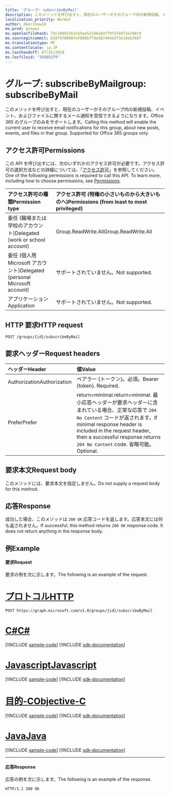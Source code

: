 ```yaml
---
title: 'グループ: subscribeByMail'
description: このメソッドを呼び出すと、現在のユーザーがそのグループ内の新規投稿、イベント、およびファイルに関するメール通知を受信できるようになります。Office 365 のグループのみをサポートします。
localization_priority: Normal
author: dkershaw10
ms.prod: groups
ms.openlocfilehash: 73c340832b3cb9ae52146a0af79f27e873a7ddc9
ms.sourcegitcommit: b18f978808fef800bff9e587464a5f3e18eb7687
ms.translationtype: MT
ms.contentlocale: ja-JP
ms.lasthandoff: 07/25/2019
ms.locfileid: "35885379"
---
```

# <a name="group-subscribebymail"></a><span data-ttu-id="c31e6-104">グループ: subscribeByMail</span><span class="sxs-lookup"><span data-stu-id="c31e6-104">group: subscribeByMail</span></span>
<span data-ttu-id="c31e6-p102">このメソッドを呼び出すと、現在のユーザーがそのグループ内の新規投稿、イベント、およびファイルに関するメール通知を受信できるようになります。Office 365 のグループのみをサポートします。</span><span class="sxs-lookup"><span data-stu-id="c31e6-p102">Calling this method will enable the current user to receive email notifications for this group, about new posts, events, and files in that group. Supported for Office 365 groups only.</span></span>

## <a name="permissions"></a><span data-ttu-id="c31e6-107">アクセス許可</span><span class="sxs-lookup"><span data-stu-id="c31e6-107">Permissions</span></span>
<span data-ttu-id="c31e6-p103">この API を呼び出すには、次のいずれかのアクセス許可が必要です。アクセス許可の選択方法などの詳細については、「[アクセス許可](/graph/permissions-reference)」を参照してください。</span><span class="sxs-lookup"><span data-stu-id="c31e6-p103">One of the following permissions is required to call this API. To learn more, including how to choose permissions, see [Permissions](/graph/permissions-reference).</span></span>

|<span data-ttu-id="c31e6-110">アクセス許可の種類</span><span class="sxs-lookup"><span data-stu-id="c31e6-110">Permission type</span></span>      | <span data-ttu-id="c31e6-111">アクセス許可 (特権の小さいものから大きいものへ)</span><span class="sxs-lookup"><span data-stu-id="c31e6-111">Permissions (from least to most privileged)</span></span>              |
|:--------------------|:---------------------------------------------------------|
|<span data-ttu-id="c31e6-112">委任 (職場または学校のアカウント)</span><span class="sxs-lookup"><span data-stu-id="c31e6-112">Delegated (work or school account)</span></span> | <span data-ttu-id="c31e6-113">Group.ReadWrite.All</span><span class="sxs-lookup"><span data-stu-id="c31e6-113">Group.ReadWrite.All</span></span>    |
|<span data-ttu-id="c31e6-114">委任 (個人用 Microsoft アカウント)</span><span class="sxs-lookup"><span data-stu-id="c31e6-114">Delegated (personal Microsoft account)</span></span> | <span data-ttu-id="c31e6-115">サポートされていません。</span><span class="sxs-lookup"><span data-stu-id="c31e6-115">Not supported.</span></span>    |
|<span data-ttu-id="c31e6-116">アプリケーション</span><span class="sxs-lookup"><span data-stu-id="c31e6-116">Application</span></span> | <span data-ttu-id="c31e6-117">サポートされていません。</span><span class="sxs-lookup"><span data-stu-id="c31e6-117">Not supported.</span></span> |

## <a name="http-request"></a><span data-ttu-id="c31e6-118">HTTP 要求</span><span class="sxs-lookup"><span data-stu-id="c31e6-118">HTTP request</span></span>
<!-- { "blockType": "ignored" } -->
```http
POST /groups/{id}/subscribeByMail
```
## <a name="request-headers"></a><span data-ttu-id="c31e6-119">要求ヘッダー</span><span class="sxs-lookup"><span data-stu-id="c31e6-119">Request headers</span></span>
| <span data-ttu-id="c31e6-120">ヘッダー</span><span class="sxs-lookup"><span data-stu-id="c31e6-120">Header</span></span>       | <span data-ttu-id="c31e6-121">値</span><span class="sxs-lookup"><span data-stu-id="c31e6-121">Value</span></span> |
|:---------------|:--------|
| <span data-ttu-id="c31e6-122">Authorization</span><span class="sxs-lookup"><span data-stu-id="c31e6-122">Authorization</span></span>  | <span data-ttu-id="c31e6-p104">ベアラー {トークン}。必須。</span><span class="sxs-lookup"><span data-stu-id="c31e6-p104">Bearer {token}. Required.</span></span>  |
| <span data-ttu-id="c31e6-125">Prefer</span><span class="sxs-lookup"><span data-stu-id="c31e6-125">Prefer</span></span> | <span data-ttu-id="c31e6-126">return=minimal.</span><span class="sxs-lookup"><span data-stu-id="c31e6-126">return=minimal.</span></span> <span data-ttu-id="c31e6-127">最小応答ヘッダーが要求ヘッダーに含まれている場合、正常な応答で `204 No Content` コードが返されます。</span><span class="sxs-lookup"><span data-stu-id="c31e6-127">If minimal response header is included in the request header, then a successful response returns `204 No Content` code.</span></span> <span data-ttu-id="c31e6-128">省略可能。</span><span class="sxs-lookup"><span data-stu-id="c31e6-128">Optional.</span></span>  | 

## <a name="request-body"></a><span data-ttu-id="c31e6-129">要求本文</span><span class="sxs-lookup"><span data-stu-id="c31e6-129">Request body</span></span>
<span data-ttu-id="c31e6-130">このメソッドには、要求本文を指定しません。</span><span class="sxs-lookup"><span data-stu-id="c31e6-130">Do not supply a request body for this method.</span></span>

## <a name="response"></a><span data-ttu-id="c31e6-131">応答</span><span class="sxs-lookup"><span data-stu-id="c31e6-131">Response</span></span>
<span data-ttu-id="c31e6-p106">成功した場合、このメソッドは `200 OK` 応答コードを返します。応答本文には何も返されません。</span><span class="sxs-lookup"><span data-stu-id="c31e6-p106">If successful, this method returns `200 OK` response code. It does not return anything in the response body.</span></span>

## <a name="example"></a><span data-ttu-id="c31e6-134">例</span><span class="sxs-lookup"><span data-stu-id="c31e6-134">Example</span></span>
#### <a name="request"></a><span data-ttu-id="c31e6-135">要求</span><span class="sxs-lookup"><span data-stu-id="c31e6-135">Request</span></span>
<span data-ttu-id="c31e6-136">要求の例を次に示します。</span><span class="sxs-lookup"><span data-stu-id="c31e6-136">The following is an example of the request.</span></span>

# <a name="httptabhttp"></a>[<span data-ttu-id="c31e6-137">プロトコル</span><span class="sxs-lookup"><span data-stu-id="c31e6-137">HTTP</span></span>](#tab/http)
<!-- {
  "blockType": "request",
  "name": "group_subscribebymail"
}-->
```http
POST https://graph.microsoft.com/v1.0/groups/{id}/subscribeByMail
```
# <a name="ctabcsharp"></a>[<span data-ttu-id="c31e6-138">C#</span><span class="sxs-lookup"><span data-stu-id="c31e6-138">C#</span></span>](#tab/csharp)
[!INCLUDE [sample-code](../includes/snippets/csharp/group-subscribebymail-csharp-snippets.md)]
[!INCLUDE [sdk-documentation](../includes/snippets/snippets-sdk-documentation-link.md)]

# <a name="javascripttabjavascript"></a>[<span data-ttu-id="c31e6-139">Javascript</span><span class="sxs-lookup"><span data-stu-id="c31e6-139">Javascript</span></span>](#tab/javascript)
[!INCLUDE [sample-code](../includes/snippets/javascript/group-subscribebymail-javascript-snippets.md)]
[!INCLUDE [sdk-documentation](../includes/snippets/snippets-sdk-documentation-link.md)]

# <a name="objective-ctabobjc"></a>[<span data-ttu-id="c31e6-140">目的-C</span><span class="sxs-lookup"><span data-stu-id="c31e6-140">Objective-C</span></span>](#tab/objc)
[!INCLUDE [sample-code](../includes/snippets/objc/group-subscribebymail-objc-snippets.md)]
[!INCLUDE [sdk-documentation](../includes/snippets/snippets-sdk-documentation-link.md)]

# <a name="javatabjava"></a>[<span data-ttu-id="c31e6-141">Java</span><span class="sxs-lookup"><span data-stu-id="c31e6-141">Java</span></span>](#tab/java)
[!INCLUDE [sample-code](../includes/snippets/java/group-subscribebymail-java-snippets.md)]
[!INCLUDE [sdk-documentation](../includes/snippets/snippets-sdk-documentation-link.md)]

---


#### <a name="response"></a><span data-ttu-id="c31e6-142">応答</span><span class="sxs-lookup"><span data-stu-id="c31e6-142">Response</span></span>
<span data-ttu-id="c31e6-143">応答の例を次に示します。</span><span class="sxs-lookup"><span data-stu-id="c31e6-143">The following is an example of the response.</span></span> 
<!-- {
  "blockType": "response",
  "truncated": true
} -->
```http
HTTP/1.1 200 OK
```

<!-- uuid: 8fcb5dbc-d5aa-4681-8e31-b001d5168d79
2015-10-25 14:57:30 UTC -->
<!-- {
  "type": "#page.annotation",
  "description": "group: subscribeByMail",
  "keywords": "",
  "section": "documentation",
  "tocPath": "",
  "suppressions": [
  ]
}-->
